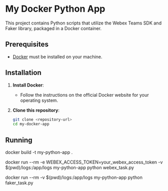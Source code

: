 # My Docker Python App

This project contains Python scripts that utilize the Webex Teams SDK and Faker library, packaged in a Docker container.

## Prerequisites

- [Docker](https://docs.docker.com/get-docker/) must be installed on your machine.

## Installation

1. **Install Docker**:
   - Follow the instructions on the official Docker website for your operating system.

2. **Clone this repository**:
   ```bash
   git clone <repository-url>
   cd my-docker-app

## Running

docker build -t my-python-app .


docker run --rm -e WEBEX_ACCESS_TOKEN=your_webex_access_token -v $(pwd)/logs:/app/logs my-python-app python webex_task.py

docker run --rm -v $(pwd)/logs:/app/logs my-python-app python faker_task.py

